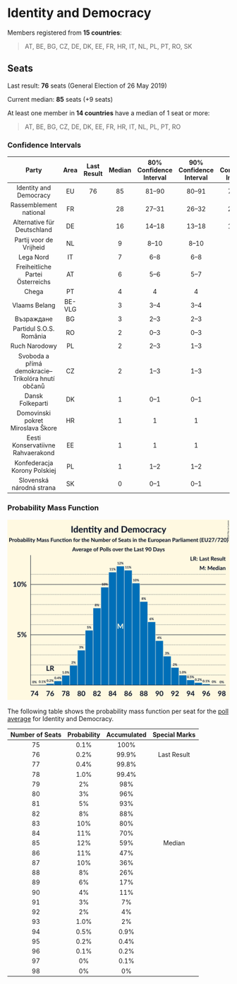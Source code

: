 # Identity and Democracy

Members registered from **15 countries**:

> AT, BE, BG, CZ, DE, DK, EE, FR, HR, IT, NL, PL, PT, RO, SK

## Seats

Last result: **76** seats (General Election of 26 May 2019)

Current median: **85** seats (+9 seats)

At least one member in **14 countries** have a median of 1 seat or more:

> AT, BE, BG, CZ, DE, DK, EE, FR, HR, IT, NL, PL, PT, RO

### Confidence Intervals

| Party | Area | Last Result | Median | 80% Confidence Interval | 90% Confidence Interval | 95% Confidence Interval | 99% Confidence Interval |
|:-----:|:----:|:-----------:|:------:|:-----------------------:|:-----------------------:|:-----------------------:|:-----------------------:|
| Identity and Democracy | EU | 76 | 85 | 81–90 | 80–91 | 79–92 | 77–94 |
| Rassemblement national | FR | | 28 | 27–31 | 26–32 | 25–33 | 24–34 |
| Alternative für Deutschland | DE | | 16 | 14–18 | 13–18 | 13–18 | 12–20 |
| Partij voor de Vrijheid | NL | | 9 | 8–10 | 8–10 | 8–10 | 8–10 |
| Lega Nord | IT | | 7 | 6–8 | 6–8 | 5–9 | 5–9 |
| Freiheitliche Partei Österreichs | AT | | 6 | 5–6 | 5–7 | 5–7 | 5–7 |
| Chega | PT | | 4 | 4 | 4 | 4 | 4 |
| Vlaams Belang | BE-VLG | | 3 | 3–4 | 3–4 | 3–4 | 3–4 |
| Възраждане | BG | | 3 | 2–3 | 2–3 | 2–3 | 2–4 |
| Partidul S.O.S. România | RO | | 2 | 0–3 | 0–3 | 0–3 | 0–3 |
| Ruch Narodowy | PL | | 2 | 2–3 | 1–3 | 1–3 | 1–3 |
| Svoboda a přímá demokracie–Trikolóra hnutí občanů | CZ | | 2 | 1–3 | 1–3 | 1–3 | 1–3 |
| Dansk Folkeparti | DK | | 1 | 0–1 | 0–1 | 0–1 | 0–1 |
| Domovinski pokret Miroslava Škore | HR | | 1 | 1 | 1 | 1 | 0–1 |
| Eesti Konservatiivne Rahvaerakond | EE | | 1 | 1 | 1 | 1 | 1–2 |
| Konfederacja Korony Polskiej | PL | | 1 | 1–2 | 1–2 | 1–2 | 1–2 |
| Slovenská národná strana | SK | | 0 | 0–1 | 0–1 | 0–1 | 0–1 |

### Probability Mass Function

![Graph with seats probability mass function not yet produced](average-2024-04-30-seats-pmf-identityanddemocracy.png "Seats Probability Mass Function")

The following table shows the probability mass function per seat for the [poll average](average-2024-04-30.html) for Identity and Democracy.

| Number of Seats | Probability | Accumulated | Special Marks |
|:---------------:|:-----------:|:-----------:|:-------------:|
| 75 | 0.1% | 100% |  |
| 76 | 0.2% | 99.9% | Last Result |
| 77 | 0.4% | 99.8% |  |
| 78 | 1.0% | 99.4% |  |
| 79 | 2% | 98% |  |
| 80 | 3% | 96% |  |
| 81 | 5% | 93% |  |
| 82 | 8% | 88% |  |
| 83 | 10% | 80% |  |
| 84 | 11% | 70% |  |
| 85 | 12% | 59% | Median |
| 86 | 11% | 47% |  |
| 87 | 10% | 36% |  |
| 88 | 8% | 26% |  |
| 89 | 6% | 17% |  |
| 90 | 4% | 11% |  |
| 91 | 3% | 7% |  |
| 92 | 2% | 4% |  |
| 93 | 1.0% | 2% |  |
| 94 | 0.5% | 0.9% |  |
| 95 | 0.2% | 0.4% |  |
| 96 | 0.1% | 0.2% |  |
| 97 | 0% | 0.1% |  |
| 98 | 0% | 0% |  |


